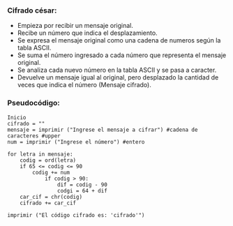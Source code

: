 ### Cifrado césar:
- Empieza por recibir un mensaje original.
- Recibe un número que indica el desplazamiento.
- Se expresa el mensaje original como una cadena de numeros según la tabla ASCII.
- Se suma el número ingresado a cada número que representa el mensaje original.
- Se analiza cada nuevo número en la tabla ASCII y se pasa a caracter.
- Devuelve un mensaje igual al original, pero desplazado la cantidad de veces que indica el número (Mensaje cifrado).


### Pseudocódigo:
```
Inicio 
cifrado = ""
mensaje = imprimir ("Ingrese el mensaje a cifrar") #cadena de caracteres #upper
num = imprimir ("Ingrese el número") #entero

for letra in mensaje:
    codig = ord(letra)
    if 65 <= codig <= 90 
        codig += num 
            if codig > 90:
                dif = codig - 90
                codgi = 64 + dif
    car_cif = chr(codig)
    cifrado += car_cif

imprimir ("El código cifrado es: 'cifrado'")
